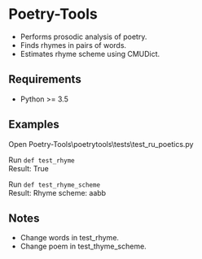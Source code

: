 Poetry-Tools
===================
- Performs prosodic analysis of poetry.
- Finds rhymes in pairs of words.
- Estimates rhyme scheme using CMUDict.

Requirements
------------
- Python >= 3.5

Examples
------------
Open Poetry-Tools\poetrytools\tests\test_ru_poetics.py

Run `def test_rhyme`  
Result: True

Run `def test_rhyme_scheme`  
Result: Rhyme scheme: aabb

Notes
------------
- Change words in test_rhyme.
- Change poem in test_thyme_scheme.